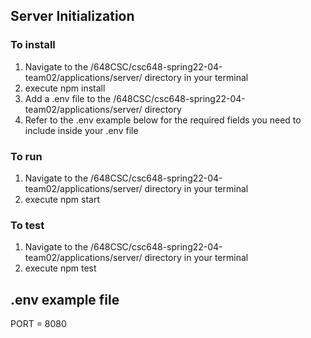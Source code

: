 ## Server Initialization
### To install
1. Navigate to the /648CSC/csc648-spring22-04-team02/applications/server/ directory in your terminal
2. execute  npm install
3. Add a .env file to the /648CSC/csc648-spring22-04-team02/applications/server/ directory
4. Refer to the .env example below for the required fields you need to include inside your .env file

### To run
1. Navigate to the /648CSC/csc648-spring22-04-team02/applications/server/ directory in your terminal
2. execute  npm start

### To test
1. Navigate to the /648CSC/csc648-spring22-04-team02/applications/server/ directory in your terminal
2. execute   npm test


## .env example file 

PORT = 8080
